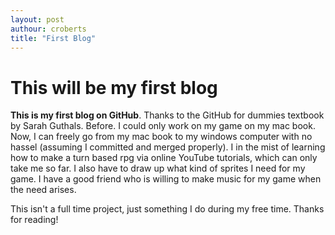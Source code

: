 ```yaml
---
layout: post
authour: croberts
title: "First Blog"
---
```

# This will be my first blog
**This is my first blog on GitHub**. Thanks to the GitHub for dummies textbook by Sarah Guthals. Before. I could only work on my game on my mac book. Now, I can freely go from my mac book to my windows computer with no hassel (assuming I committed and merged properly). I in the mist of learning how to make a turn based rpg via online YouTube tutorials, which can only take me so far. I also have to draw up what kind of sprites I need for my game. I have a good friend who is willing to make music for my game when the need arises.

This isn't a full time project, just something I do during my free time. Thanks for reading!